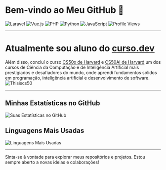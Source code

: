 # Bem-vindo ao Meu GitHub 👋
![Laravel](https://img.shields.io/badge/Laravel-FF2D20?style=for-the-badge&logo=laravel&logoColor=white)
![Vue.js](https://img.shields.io/badge/Vue.js-35495E?style=for-the-badge&logo=vue.js&logoColor=4FC08D)
![PHP](https://img.shields.io/badge/PHP-777BB4?style=for-the-badge&logo=php&logoColor=white)
![Python](https://img.shields.io/badge/Python-3776AB?style=for-the-badge&logo=python&logoColor=white)
![JavaScript](https://img.shields.io/badge/JavaScript-F7DF1E?style=for-the-badge&logo=javascript&logoColor=black)
![Profile Views](https://komarev.com/ghpvc/?username=seu-nome-de-usuario&color=blue)








---

# Atualmente sou aluno do  [curso.dev](https://curso.dev)

Além disso, concluí o curso [CS50x de Harvard](https://cs50.harvard.edu) e [CS50AI de Harvard](https://cs50.harvard.edu/ai/2024/) um dos cursos de Ciência da Computação e de Inteligência Artificial mais prestigiados e desafiadores do mundo, onde aprendi fundamentos sólidos em programação, inteligência artificial e desenvolvimento de software.
![Thisiscs50](https://github.com/abnercezar/CS50x/assets/102832541/05954b62-d45d-4b1e-bac4-52d3c744cf57)

---

## Minhas Estatísticas no GitHub

![Suas Estatísticas no GitHub](https://github-readme-stats.vercel.app/api?username=abnercezar&show_icons=true&theme=radical)

## Linguagens Mais Usadas

![Linguagens Mais Usadas](https://github-readme-stats.vercel.app/api/top-langs/?username=abnercezar&layout=compact&theme=radical)

---



Sinta-se à vontade para explorar meus repositórios e projetos. Estou sempre aberto a novas ideias e colaborações!
